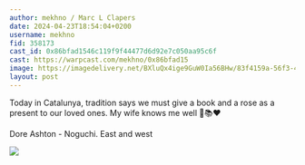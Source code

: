 ```yaml
---
author: mekhno / Marc L Clapers
date: 2024-04-23T18:54:04+0200
username: mekhno
fid: 358173
cast_id: 0x86bfad1546c119f9f44477d6d92e7c050aa95c6f
cast: https://warpcast.com/mekhno/0x86bfad15
image: https://imagedelivery.net/BXluQx4ige9GuW0Ia56BHw/83f4159a-56f3-4261-ee13-c4982aceca00/original
layout: post
---
```

Today in Catalunya, tradition says we must give a book and a rose as a present to our loved ones. My wife knows me well 🌹📚❤️  
  
Dore Ashton - Noguchi. East and west  

![](https://imagedelivery.net/BXluQx4ige9GuW0Ia56BHw/83f4159a-56f3-4261-ee13-c4982aceca00/original)